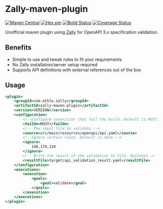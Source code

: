 # Zally-maven-plugin

[![Maven Central](https://img.shields.io/maven-central/v/com.ethlo.zally/zally-maven-plugin.svg)](http://search.maven.org/#search%7Cgav%7C1%7Cg%3A%22com.ethlo.zally%22%20AND%20a%3A%22zally-maven-plugin%22)
[![Hex.pm](https://img.shields.io/hexpm/l/plug.svg)](LICENSE)
[![Build Status](https://app.travis-ci.com/ethlo/zally-maven-plugin.svg?branch=main)](https://app.travis-ci.com/ethlo/zally-maven-plugin)
[![Coverage Status](https://coveralls.io/repos/github/ethlo/zally-maven-plugin/badge.svg?branch=main)](https://coveralls.io/github/ethlo/zally-maven-plugin?branch=main)

Unofficial maven plugin using [Zally](https://github.com/zalando/zally) for OpenAPI 3.x specification validation.

## Benefits

* Simple to use and tweak rules to fit your requirements
* No Zally installation/server setup required
* Supports API definitions with external references out of the box

## Usage

```xml
<plugin>
    <groupId>com.ethlo.zally</groupId>
    <artifactId>zally-maven-plugin</artifactId>
    <version>VERSION</version>
    <configuration>
        <!--Configure severities that fail the build. Default is MUST, SHOULD -->
        <failOn>MUST</failOn>
        <!-- The input file to validate -->
        <source>src/main/resources/openapi/api.yaml</source>
        <!--Ignore certain rules. Default is none -->
        <ignore>
            146,174,134
        </ignore>
        <!-- Write the result of the validation to file. Optional-->
        <resultFile>target/api_validation_result.yaml</resultFile>
    </configuration>
    <executions>
        <execution>
            <goals>
                <goal>validate</goal>
            </goals>
        </execution>
    </executions>
</plugin>
```
